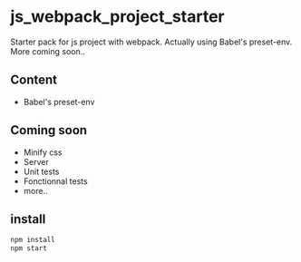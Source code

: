 # js_webpack_project_starter
Starter pack for js project with webpack. Actually using Babel's preset-env. More coming soon..

## Content
- Babel's preset-env

## Coming soon
- Minify css
- Server
- Unit tests
- Fonctionnal tests
- more..

## install
```bash
npm install
npm start
```